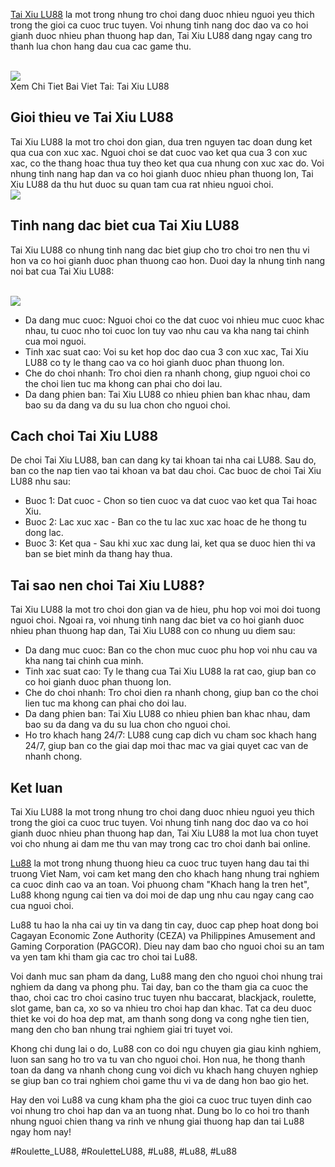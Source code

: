 <p><a href="https://lu88.love/tai-xiu/">Tai Xiu LU88</a> la mot trong nhung tro choi dang duoc nhieu nguoi yeu thich trong the gioi ca cuoc truc tuyen. Voi nhung tinh nang doc dao va co hoi gianh duoc nhieu phan thuong hap dan, Tai Xiu LU88 dang ngay cang tro thanh lua chon hang dau cua cac game thu.</p><br><img src="https://lu88.love/wp-content/uploads/2025/03/diem-danh-nhung-thuat-ngu-can-nam-khi-tham-gia-tai-xiu.webp"></br>
Xem Chi Tiet Bai Viet Tai: Tai Xiu LU88<h2>Gioi thieu ve Tai Xiu LU88</h2><p>Tai Xiu LU88 la mot tro choi don gian, dua tren nguyen tac doan dung ket qua cua con xuc xac. Nguoi choi se dat cuoc vao ket qua cua 3 con xuc xac, co the thang hoac thua tuy theo ket qua cua nhung con xuc xac do. Voi nhung tinh nang hap dan va co hoi gianh duoc nhieu phan thuong lon, Tai Xiu LU88 da thu hut duoc su quan tam cua rat nhieu nguoi choi.<br><img src="https://lu88.love/wp-content/uploads/2025/02/logo.webp"></br><h2>Tinh nang dac biet cua Tai Xiu LU88</h2><p>Tai Xiu LU88 co nhung tinh nang dac biet giup cho tro choi tro nen thu vi hon va co hoi gianh duoc phan thuong cao hon. Duoi day la nhung tinh nang noi bat cua Tai Xiu LU88:</p><br><img src="https://lu88.love/wp-content/uploads/2025/02/logo.webp"></br><ul>
<li>Da dang muc cuoc: Nguoi choi co the dat cuoc voi nhieu muc cuoc khac nhau, tu cuoc nho toi cuoc lon tuy vao nhu cau va kha nang tai chinh cua moi nguoi.</li>
<li>Tinh xac suat cao: Voi su ket hop doc dao cua 3 con xuc xac, Tai Xiu LU88 co ty le thang cao va co hoi gianh duoc phan thuong lon.</li>
<li>Che do choi nhanh: Tro choi dien ra nhanh chong, giup nguoi choi co the choi lien tuc ma khong can phai cho doi lau.</li>
<li>Da dang phien ban: Tai Xiu LU88 co nhieu phien ban khac nhau, dam bao su da dang va du su lua chon cho nguoi choi.</li>
</ul><h2>Cach choi Tai Xiu LU88</h2><p>De choi Tai Xiu LU88, ban can dang ky tai khoan tai nha cai LU88. Sau do, ban co the nap tien vao tai khoan va bat dau choi. Cac buoc de choi Tai Xiu LU88 nhu sau:<ul>
<li>Buoc 1: Dat cuoc - Chon so tien cuoc va dat cuoc vao ket qua Tai hoac Xiu.</li>
<li>Buoc 2: Lac xuc xac - Ban co the tu lac xuc xac hoac de he thong tu dong lac.</li>
<li>Buoc 3: Ket qua - Sau khi xuc xac dung lai, ket qua se duoc hien thi va ban se biet minh da thang hay thua.</li>
</ul><h2>Tai sao nen choi Tai Xiu LU88?</h2><p>Tai Xiu LU88 la mot tro choi don gian va de hieu, phu hop voi moi doi tuong nguoi choi. Ngoai ra, voi nhung tinh nang dac biet va co hoi gianh duoc nhieu phan thuong hap dan, Tai Xiu LU88 con co nhung uu diem sau:</p><ul>
<li>Da dang muc cuoc: Ban co the chon muc cuoc phu hop voi nhu cau va kha nang tai chinh cua minh.</li>
<li>Tinh xac suat cao: Ty le thang cua Tai Xiu LU88 la rat cao, giup ban co co hoi gianh duoc phan thuong lon.</li>
<li>Che do choi nhanh: Tro choi dien ra nhanh chong, giup ban co the choi lien tuc ma khong can phai cho doi lau.</li>
<li>Da dang phien ban: Tai Xiu LU88 co nhieu phien ban khac nhau, dam bao su da dang va du su lua chon cho nguoi choi.</li>
<li>Ho tro khach hang 24/7: LU88 cung cap dich vu cham soc khach hang 24/7, giup ban co the giai dap moi thac mac va giai quyet cac van de nhanh chong.</li>
</ul><h2>Ket luan</h2><p>Tai Xiu LU88 la mot trong nhung tro choi dang duoc nhieu nguoi yeu thich trong the gioi ca cuoc truc tuyen. Voi nhung tinh nang doc dao va co hoi gianh duoc nhieu phan thuong hap dan, Tai Xiu LU88 la mot lua chon tuyet voi cho nhung ai dam me thu van may trong cac tro choi danh bai online.<p><a href="https://lu88.love/">Lu88</a> la mot trong nhung thuong hieu ca cuoc truc tuyen hang dau tai thi truong Viet Nam, voi cam ket mang den cho khach hang nhung trai nghiem ca cuoc dinh cao va an toan. Voi phuong cham "Khach hang la tren het", Lu88 khong ngung cai tien va doi moi de dap ung nhu cau ngay cang cao cua nguoi choi.

Lu88 tu hao la nha cai uy tin va dang tin cay, duoc cap phep hoat dong boi Cagayan Economic Zone Authority (CEZA) va Philippines Amusement and Gaming Corporation (PAGCOR). Dieu nay dam bao cho nguoi choi su an tam va yen tam khi tham gia cac tro choi tai Lu88.

Voi danh muc san pham da dang, Lu88 mang den cho nguoi choi nhung trai nghiem da dang va phong phu. Tai day, ban co the tham gia ca cuoc the thao, choi cac tro choi casino truc tuyen nhu baccarat, blackjack, roulette, slot game, ban ca, xo so va nhieu tro choi hap dan khac. Tat ca deu duoc thiet ke voi do hoa dep mat, am thanh song dong va cong nghe tien tien, mang den cho ban nhung trai nghiem giai tri tuyet voi.

Khong chi dung lai o do, Lu88 con co doi ngu chuyen gia giau kinh nghiem, luon san sang ho tro va tu van cho nguoi choi. Hon nua, he thong thanh toan da dang va nhanh chong cung voi dich vu khach hang chuyen nghiep se giup ban co trai nghiem choi game thu vi va de dang hon bao gio het.

Hay den voi Lu88 va cung kham pha the gioi ca cuoc truc tuyen dinh cao voi nhung tro choi hap dan va an tuong nhat. Dung bo lo co hoi tro thanh nhung nguoi chien thang va rinh ve nhung giai thuong hap dan tai Lu88 ngay hom nay!</p>
#Roulette_LU88, #RouletteLU88, #Lu88, #Lu88, #Lu88
